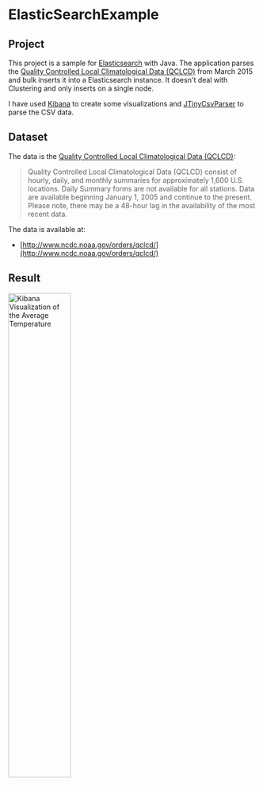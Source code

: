 # ElasticSearchExample #

## Project ##

This project is a sample for [Elasticsearch] with Java. The application parses the [Quality Controlled Local Climatological Data (QCLCD)] 
from March 2015 and bulk inserts it into a Elasticsearch instance. It doesn't deal with Clustering and only inserts on a single node.

I have used [Kibana] to create some visualizations and [JTinyCsvParser] to parse the CSV data.

## Dataset ##

The data is the [Quality Controlled Local Climatological Data (QCLCD)]: 

> Quality Controlled Local Climatological Data (QCLCD) consist of hourly, daily, and monthly summaries for approximately 
> 1,600 U.S. locations. Daily Summary forms are not available for all stations. Data are available beginning January 1, 2005 
> and continue to the present. Please note, there may be a 48-hour lag in the availability of the most recent data.

The data is available at:

* [http://www.ncdc.noaa.gov/orders/qclcd/](http://www.ncdc.noaa.gov/orders/qclcd/)

## Result ##

<a href="https://raw.githubusercontent.com/bytefish/ElasticSearchExperiment/master/ElasticSearchExample/img/kibana.jpg">
	<img src="https://raw.githubusercontent.com/bytefish/ElasticSearchExperiment/master/ElasticSearchExample/img/kibana.jpg" width="50%" height="50%" alt="Kibana Visualization of the Average Temperature" />
</a>


[JTinyCsvParser]: https://github.com/bytefish/JTinyCsvParser
[Elasticsearch]: https://www.elastic.co/products/elasticsearch
[Kibana]: https://www.elastic.co/products/kibana
[Quality Controlled Local Climatological Data (QCLCD)]: https://www.ncdc.noaa.gov/data-access/land-based-station-data/land-based-datasets/quality-controlled-local-climatological-data-qclcd